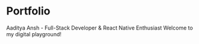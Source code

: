 # Portfolio
 Aaditya Ansh - Full-Stack Developer &amp; React Native Enthusiast Welcome to my digital playground! 
